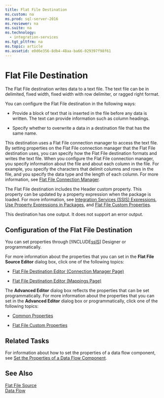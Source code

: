 ```yaml
---
title: Flat File Destination
ms.custom: na
ms.prod: sql-server-2016
ms.reviewer: na
ms.suite: na
ms.technology: 
  - integration-services
ms.tgt_pltfrm: na
ms.topic: article
ms.assetid: e0d6e356-8db4-48aa-ba66-029397f98f61
---
```

# Flat File Destination
  The Flat File destination writes data to a text file. The text file can be in delimited, fixed width, fixed width with row delimiter, or ragged right format.  
  
 You can configure the Flat File destination in the following ways:  
  
-   Provide a block of text that is inserted in the file before any data is written. The text can provide information such as column headings.  
  
-   Specify whether to overwrite a data in a destination file that has the same name.  
  
 This destination uses a Flat File connection manager to access the text file. By setting properties on the Flat File connection manager that the Flat File destination uses, you can specify how the Flat File destination formats and writes the text file. When you configure the Flat File connection manager, you specify information about the file and about each column in the file. For example, you specify the characters that delimit columns and rows in the file, and you specify the data type and the length of each column. For more information, see [Flat File Connection Manager](../../Topics\TopicNameNotContainA/Flat-File-Connection-Manager.md).  
  
 The Flat File destination includes the Header custom property. This property can be updated by a property expression when the package is loaded. For more information, see [Integration Services &#40;SSIS&#41; Expressions](../Topic/Integration%20Services%20\(SSIS\)%20Expressions.md), [Use Property Expressions in Packages](../../Topics\TopicNameNotContainA/Use-Property-Expressions-in-Packages.md), and [Flat File Custom Properties](../../Topics\TopicNameNotContainA/Flat-File-Custom-Properties.md).  
  
 This destination has one output. It does not support an error output.  
  
## Configuration of the Flat File Destination  
 You can set properties through [!INCLUDE[ssIS](../../Token\Other/ssIS_md.md)] Designer or programmatically.  
  
 For more information about the properties that you can set in the **Flat File Source Editor** dialog box, click one of the following topics:  
  
-   [Flat File Destination Editor &#40;Connection Manager Page&#41;](../Topic/Flat%20File%20Destination%20Editor%20\(Connection%20Manager%20Page\).md)  
  
-   [Flat File Destination Editor &#40;Mappings Page&#41;](../Topic/Flat%20File%20Destination%20Editor%20\(Mappings%20Page\).md)  
  
 The **Advanced Editor** dialog box reflects the properties that can be set programmatically. For more information about the properties that you can set in the **Advanced Editor** dialog box or programmatically, click one of the following topics:  
  
-   [Common Properties](../../Topics\TopicNameNotContainA/Common-Properties.md)  
  
-   [Flat File Custom Properties](../../Topics\TopicNameNotContainA/Flat-File-Custom-Properties.md)  
  
## Related Tasks  
 For information about how to set the properties of a data flow component, see [Set the Properties of a Data Flow Component](../../Topics\TopicNameContainA/Set-the-Properties-of-a-Data-Flow-Component.md).  
  
## See Also  
 [Flat File Source](../../Topics\TopicNameNotContainA/Flat-File-Source.md)   
 [Data Flow](../../Topics\TopicNameNotContainA/Data-Flow.md)  
  
  